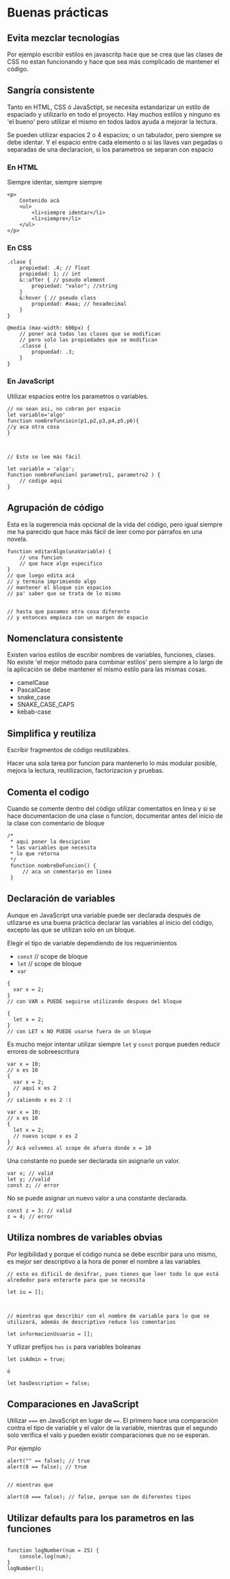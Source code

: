 # Buenas prácticas

## Evita mezclar tecnologías
Por ejemplo escribir estilos en javascritp hace que se crea que las clases de CSS no estan funcionando y hace que sea más complicado de mantener el código.

## Sangría consistente
Tanto en HTML, CSS ó JavaSctipt, se necesita estandarizar un estilo de espaciado y utilizarlo en todo el proyecto. Hay muchos estilos y ninguno es 'el bueno' pero utilizar el mismo en todos lados ayuda a mejorar la lectura. 

Se pueden utilizar espacios 2 o 4 espacios; o un tabulador, pero siempre se debe identar. Y el espacio entre cada elemento o si las llaves van pegadas o separadas de una declaracion, si los parametros se separan con espacio

### En HTML
Siempre identar, siempre siempre
```
<p>
    Contenido acá
    <ul>
        <li>siempre identar</li>
        <li>siempre</li>
    </ul>
</p>
```

### En CSS
```
.clase {
    propiedad: .4; // float
    propiedad: 1; // int
    &::after { // pseudo element
        propiedad: "valor"; //string
    }
    &:hover { // pseudo class
        propiedad: #aaa; // hexadecimal
    }
}

@media (max-width: 600px) {
    // poner acá todas las clases que se modifican
    // pero solo las propiedades que se modifican
    .classe {
        propuedad: .3;
    }
}
```

### En JavaScript
Utilizar espacios entre los parametros o variables.
```
// no sean asi, no cobran por espacio
let variable='algo'
function nombrefuncioin(p1,p2,p3,p4,p5,p6){
//y aca otra cosa
}



// Esto se lee más fácil

let variable = 'algo';
function nombreFuncion( parametro1, parametro2 ) {
    // codigo aqui
}
```

## Agrupación de código
Esta es la sugerencia más opcional de la vida del código, pero igual siempre me ha parecido que hace más fácil de leer como por párrafos en una novela.

```
function editarAlgo(unaVariable) {
    // una funcion
    // que hace algo especifico
}
// que luego edita acá
// y termina imprimiendo algo
// mantener el bloque sin espacios 
// pa' saber que se trata de lo mismo


// hasta que pasamos otra cosa diferente
// y entonces empieza con un margen de espacio
```

## Nomenclatura consistente
Existen varios estilos de escribir nombres de variables, funciones, clases. No existe 'el mejor método para combinar estilos' pero siempre a lo largo de la aplicación se debe mantener el mismo estilo para las mismas cosas.

* camelCase
* PascalCase
* snake_case
* SNAKE_CASE_CAPS
* kebab-case


## Simplifica y reutiliza

Escribir fragmentos de código reutilizables.

Hacer una sola tarea por funcion para mantenerlo lo más modular posible, mejora la lectura, reutilizacion, factorizacion y pruebas.


## Comenta el codigo
Cuando se comente dentro del código utilizar comentatios en linea 
y si se hace documentacion de una clase o funcion, 
documentar antes del inicio de la clase con comentario de bloque
```
/*
 * aqui poner la descipcion
 * las variables que necesita
 * lo que retorna
 */
 function nombreDeFuncion() {
     // aca un comentario en linea
 }
```

## Declaración de variables 

Aunque en JavaScript una variable puede ser declarada después de utlizarse es una buena práctica declarar las variables al inicio del código, excepto las que se utilizan solo en un bloque.

Elegir el tipo de variable dependiendo de los requerimientos 
* `const` // scope de bloque
* `let` // scope de bloque
* `var` 

```
{
  var x = 2;
}
// con VAR x PUEDE seguirse utilizando despues del bloque
```
```
{
  let x = 2;
}
// con LET x NO PUEDE usarse fuera de un bloque
```

Es mucho mejor intentar utilizar siempre `let` y `const` porque pueden reducir errores de sobreescritura
```
var x = 10;
// x es 10
{
  var x = 2;
  // aquí x es 2
}
// saliendo x es 2 :(
```
```
var x = 10;
// x es 10
{
  let x = 2;
  // nuevo scope x es 2
}
// Acá volvemos al scope de afuera donde x = 10
```

Una constante no puede ser declarada sin asignarle un valor.
```
var x; // valid
let y; //valid
const z; // error
```

No se puede asignar un nuevo valor a una constante declarada.
```
const z = 3; // valid
z = 4; // error
```


## Utiliza nombres de variables obvias
Por legibilidad y porque el código nunca se debe escribir para uno mismo, es mejor ser descriptivo a la hora de poner el nombre a las variables

```
// esto es difícil de desifrar, pues tienes que leer todo lo que está alrededor para enterarte para que se necesita

let iu = []; 



// mientras que describir con el nombre de variable para lo que se utilizará, además de descriptivo reduce los comentarios

let informacionUsuario = [];
```
Y utlizar prefijos `has` `is` para variables boleanas
```
let isAdmin = true;

ó

let hasDescription = false;
```

## Comparaciones en JavaScript
Utilizar `===` en JavaScript en lugar de `==`. El primero hace una comparación contra el tipo de variable y el valor de la variable, mientras que el segundo solo verifica el valo y pueden existir comparaciones que no se esperan. 

Por ejemplo
```
alert("" == false); // true
alert(0 == false); // true


// mientras que

alert(0 === false); // false, porque son de diferentes tipos
```

## Utilizar defaults para los parametros en las funciones
```

function logNumber(num = 25) {
    console.log(num);
}
logNumber();
```
